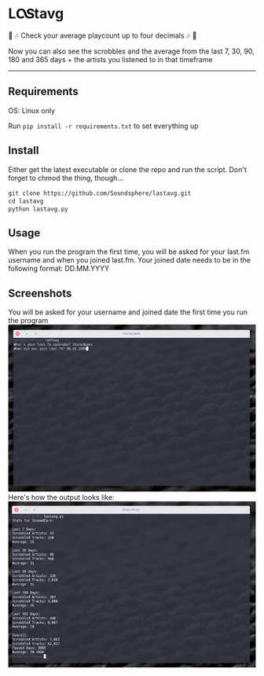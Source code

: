 # L![lastfmlogo](/docs/icon.png?raw=true "Lastfm")tavg
:musical_note: :notes:
Check your average playcount up to four decimals :notes: :musical_note:

Now you can also see the scrobbles and the average from the last 7, 30, 90, 180 and 365 days + the artists you listened to in that timeframe

---
## Requirements
OS: Linux only

Run `pip install -r requirements.txt` to set everything up


## Install
Either get the latest executable or clone the repo and run the script. Don't forget to chmod the thing, though...
```
git clone https://github.com/Soundsphere/lastavg.git
cd lastavg
python lastavg.py
```

## Usage
When you run the program the first time, you will be asked for your last.fm
username and when you joined last.fm.
Your joined date needs to be in the following format: DD.MM.YYYY

## Screenshots
You will be asked for your username and joined date the first time you run the program
![firstrun](/docs/lastavgscreen1.png?raw=true "lastavg firstrun")
Here's how the output looks like:
![output](/docs/lastavgscreen.png?raw=true "lastavg output")
